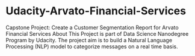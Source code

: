 # Udacity-Arvato-Financial-Services
Capstone Project: Create a Customer Segmentation Report for Arvato Financial Services
About This Project is part of Data Science Nanodegree Program by Udacity. The project aim is to build a Natural Language Processing (NLP) model to categorize messages on a real time basis.

